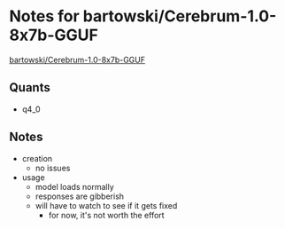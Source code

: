 # Notes for bartowski/Cerebrum-1.0-8x7b-GGUF
[bartowski/Cerebrum-1.0-8x7b-GGUF](https://huggingface.co/bartowski/Cerebrum-1.0-8x7b-GGUF)

## Quants
- q4_0

## Notes
- creation
  - no issues
- usage
  - model loads normally
  - responses are gibberish
  - will have to watch to see if it gets fixed
    - for now, it's not worth the effort
